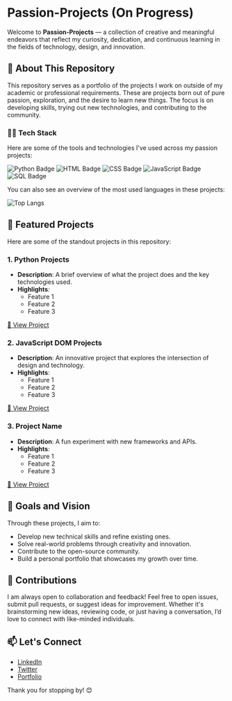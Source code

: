 # Passion-Projects (On Progress)

Welcome to **Passion-Projects** — a collection of creative and meaningful endeavors that reflect my curiosity, dedication, and continuous learning in the fields of technology, design, and innovation.

## 🚀 About This Repository

This repository serves as a portfolio of the projects I work on outside of my academic or professional requirements. These are projects born out of pure passion, exploration, and the desire to learn new things. The focus is on developing skills, trying out new technologies, and contributing to the community.

### 👨‍💻 Tech Stack

Here are some of the tools and technologies I've used across my passion projects:

![Python Badge](https://img.shields.io/badge/Language-Python-blue?style=flat-square)
![HTML Badge](https://img.shields.io/badge/Language-HTML-orange?style=flat-square)
![CSS Badge](https://img.shields.io/badge/Language-CSS-purple?style=flat-square)
![JavaScript Badge](https://img.shields.io/badge/Language-JavaScript-yellow?style=flat-square)
![SQL Badge](https://img.shields.io/badge/Language-SQL-green?style=flat-square)

You can also see an overview of the most used languages in these projects:

![Top Langs](https://github-readme-stats.vercel.app/api/top-langs/?username=Pratikchandrathakur&layout=compact&theme=radical&langs_count=10)

## 🌟 Featured Projects

Here are some of the standout projects in this repository:

### 1. **Python Projects**
   - **Description**: A brief overview of what the project does and the key technologies used.
   - **Highlights**: 
     - Feature 1
     - Feature 2
     - Feature 3

   [🔗 View Project](#)

### 2. **JavaScript DOM Projects**
   - **Description**: An innovative project that explores the intersection of design and technology.
   - **Highlights**: 
     - Feature 1
     - Feature 2
     - Feature 3

   [🔗 View Project](#)

### 3. **Project Name**
   - **Description**: A fun experiment with new frameworks and APIs.
   - **Highlights**: 
     - Feature 1
     - Feature 2
     - Feature 3

   [🔗 View Project](#)

## 🎯 Goals and Vision

Through these projects, I aim to:
- Develop new technical skills and refine existing ones.
- Solve real-world problems through creativity and innovation.
- Contribute to the open-source community.
- Build a personal portfolio that showcases my growth over time.

## 🤝 Contributions

I am always open to collaboration and feedback! Feel free to open issues, submit pull requests, or suggest ideas for improvement. Whether it's brainstorming new ideas, reviewing code, or just having a conversation, I’d love to connect with like-minded individuals.

## 📫 Let's Connect

- [LinkedIn](https://linkedin.com/in/YOUR_LINKEDIN_PROFILE)
- [Twitter](https://twitter.com/YOUR_TWITTER_PROFILE)
- [Portfolio](https://yourportfolio.com)

Thank you for stopping by! 😊
